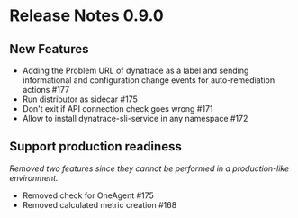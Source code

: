 # Release Notes 0.9.0

## New Features

- Adding the Problem URL of dynatrace as a label and sending informational and configuration change events for auto-remediation actions #177
- Run distributor as sidecar #175
- Don't exit if API connection check goes wrong #171
- Allow to install dynatrace-sli-service in any namespace #172

## Support production readiness

*Removed two features since they cannot be performed in a production-like environment.*

- Removed check for OneAgent #175
- Removed calculated metric creation #168
